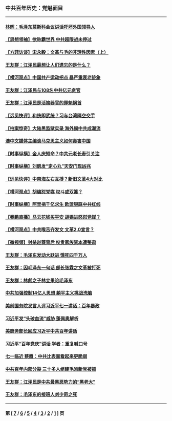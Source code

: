 ### 中共百年历史：党魁面目
---
#### [林辉：毛泽东莫斯科会议讲话吓坏外国领导人](../../pages/nf1176107/n13917931.md?08120430) 
#### [【思想领袖】欲称霸世界 中共超限战未停过](../../pages/nf1176107/n13745142.md?08120430) 
#### [【方菲访谈】宋永毅：文革与毛的非理性因素（上）](../../pages/nf1176107/n13469956.md?08120430) 
#### [王友群：江泽民最想让人们遗忘的是什么？](../../pages/nf1176107/n13408949.md?08120430) 
#### [【横河观点】中国共产运动拐点 暴严重衰老迹象](../../pages/nf1176107/n13388333.md?08120430) 
#### [王友群：江泽民与108名中共亿元贪官](../../pages/nf1176107/n13352358.md?08120430) 
#### [王友群：江泽民是活摘器官的罪魁祸首](../../pages/nf1176107/n13336903.md?08120430) 
#### [【远见快评】和统即武统？习与台湾隔空交手](../../pages/nf1176107/n13297739.md?08120430) 
#### [【拍案惊奇】大陆黑监狱实录 海外揭中共成潮流](../../pages/nf1176107/n13288853.md?08120430) 
#### [澳中文媒体主编谈马克思主义如何毒害中国](../../pages/nf1176107/n13257387.md?08120430) 
#### [【时事纵横】金人庆短命？中共元老长寿引关注](../../pages/nf1176107/n13217934.md?08120430) 
#### [【时事纵横】刘鹤发“定心丸”天安门现凶兆](../../pages/nf1176107/n13215416.md?08120430) 
#### [【远见快评】中南海左右互搏？新旧文革4大对比](../../pages/nf1176107/n13214745.md?08120430) 
#### [【横河观点】胡编怼党媒 权斗或双簧？](../../pages/nf1176107/n13210864.md?08120430) 
#### [【时事纵横】阿里捐千亿求生 欧盟狠踩中共红线](../../pages/nf1176107/n13206431.md?08120430) 
#### [【秦鹏直播】马云花钱买平安 胡锡进怒怼党媒？](../../pages/nf1176107/n13206392.md?08120430) 
#### [【横河观点】中共喉舌齐发文 文革2.0宣言？](../../pages/nf1176107/n13201248.md?08120430) 
#### [【微视频】封杀赵薇背后 权贵家族资本遭整肃](../../pages/nf1176107/n13197798.md?08120430) 
#### [王友群：毛泽东发动大跃进 饿死四千万人](../../pages/nf1176107/n13177158.md?08120430) 
#### [王友群：因毛泽东一句话 部长张霖之文革被打死](../../pages/nf1176107/n13161711.md?08120430) 
#### [王友群：林彪之子林立果论毛泽东](../../pages/nf1176107/n13128622.md?08120430) 
#### [中共加强控制14亿人思想 躺平主义挑战洗脑](../../pages/nf1176107/n13094299.md?08120430) 
#### [美前国务院发言人评习近平七一讲话：百年暴政](../../pages/nf1176107/n13066986.md?08120430) 
#### [习近平发“头破血流”威胁 蓬佩奥解析](../../pages/nf1176107/n13063604.md?08120430) 
#### [美商务部长回应习近平中共百年讲话](../../pages/nf1176107/n13062903.md?08120430) 
#### [习近平“百年党庆”讲话 学者：重复喊口号](../../pages/nf1176107/n13061411.md?08120430) 
#### [七一临近 蔡霞：中共比表面看起来更脆弱](../../pages/nf1176107/n13056418.md?08120430) 
#### [中共百年内部分裂 三十多人组建毛派新党被抓](../../pages/nf1176107/n13044023.md?08120430) 
#### [王友群：江泽民是中共最黑恶势力的“黑老大”](../../pages/nf1176107/n13022180.md?08120430) 
#### [王友群：毛泽东的接班人刘少奇之死](../../pages/nf1176107/n12991772.md?08120430) 

---
#### 第 [ [7](./7.md?08120430) / [6](./6.md?08120430) / [5](./5.md?08120430) / [4](./4.md?08120430) / [3](./3.md?08120430) / [2](./2.md?08120430) / [1](./1.md?08120430) ] 页

